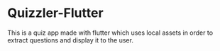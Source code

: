 # Quizzler-Flutter
This is a quiz app made with flutter which uses local assets in order to extract questions and display it to the user. 
